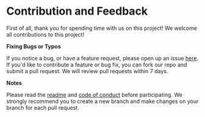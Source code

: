 # Contribution and Feedback

First of all, thank you for spending time with us on this project!
We welcome all contributions to this project! 

**Fixing Bugs or Typos**

If you notice a bug, or have a feature request, 
please open up an issue [here](https://github.com/DSCI-310/DSCI-310-Group-7/issues). If you'd like to contribute a feature or bug fix, 
you can fork our repo and submit a pull request. 
We will review pull requests within 7 days. 

**Notes**

Please read the [readme](README.md) and [code of conduct](CODE_OF_CONDUCT.md) before participating.
We strongly recommend you to create a new branch and make changes on your branch for each pull request.
